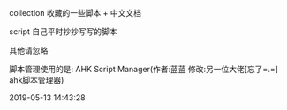 collection 收藏的一些脚本 + 中文文档

script     自己平时抄抄写写的脚本

其他请忽略

脚本管理使用的是: AHK Script Manager(作者:蓝蓝 修改:另一位大佬[忘了=.=] ahk脚本管理器)

2019-05-13 14:43:28